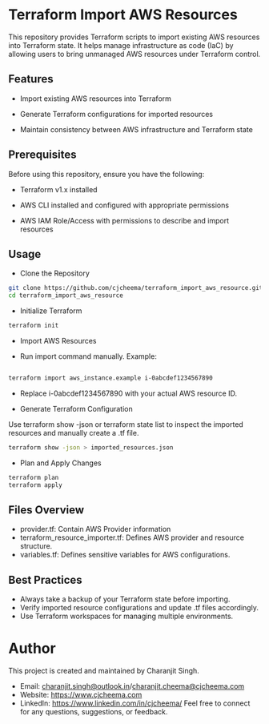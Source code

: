 # Terraform Import AWS Resources

This repository provides Terraform scripts to import existing AWS resources into Terraform state. It helps manage infrastructure as code (IaC) by allowing users to bring unmanaged AWS resources under Terraform control.

## Features

- Import existing AWS resources into Terraform

- Generate Terraform configurations for imported resources

- Maintain consistency between AWS infrastructure and Terraform state

## Prerequisites

Before using this repository, ensure you have the following:

- Terraform v1.x installed

- AWS CLI installed and configured with appropriate permissions

- AWS IAM Role/Access with permissions to describe and import resources

## Usage

* Clone the Repository

```bash
git clone https://github.com/cjcheema/terraform_import_aws_resource.git
cd terraform_import_aws_resource
```

* Initialize Terraform

```bash
terraform init
```

* Import AWS Resources

- Run import command manually. Example:

```bash

terraform import aws_instance.example i-0abcdef1234567890
```

- Replace i-0abcdef1234567890 with your actual AWS resource ID.



* Generate Terraform Configuration

Use terraform show -json or terraform state list to inspect the imported resources and manually create a .tf file.

```bash 
terraform show -json > imported_resources.json
```

* Plan and Apply Changes

```bash
terraform plan
terraform apply
```

## Files Overview

- provider.tf: Contain AWS Provider information
- terraform_resource_importer.tf: Defines AWS provider and resource structure.
- variables.tf: Defines sensitive variables for AWS configurations.


## Best Practices

* Always take a backup of your Terraform state before importing.
* Verify imported resource configurations and update .tf files accordingly.
* Use Terraform workspaces for managing multiple environments.


# Author

This project is created and maintained by Charanjit Singh.
* Email: charanjit.singh@outlook.in/charanjit.cheema@cjcheema.com
* Website: https://www.cjcheema.com
* LinkedIn: https://www.linkedin.com/in/cjcheema/
Feel free to connect for any questions, suggestions, or feedback.